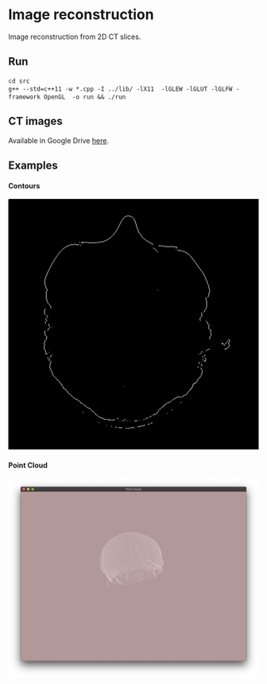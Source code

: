 # Image reconstruction
Image reconstruction from 2D CT slices.

## Run
```
cd src
g++ --std=c++11 -w *.cpp -I ../lib/ -lX11  -lGLEW -lGLUT -lGLFW -framework OpenGL  -o run && ./run
```

## CT images
Available in Google Drive [here](https://drive.google.com/file/d/1Gwc3uNTiqNRa6ok1WnLLHVYmjUKu4yKt/view?usp=sharing).

## Examples
#### Contours
![excontour](examples/contours.png)

#### Point Cloud
 ![expointcloud](examples/point-cloud.png)
